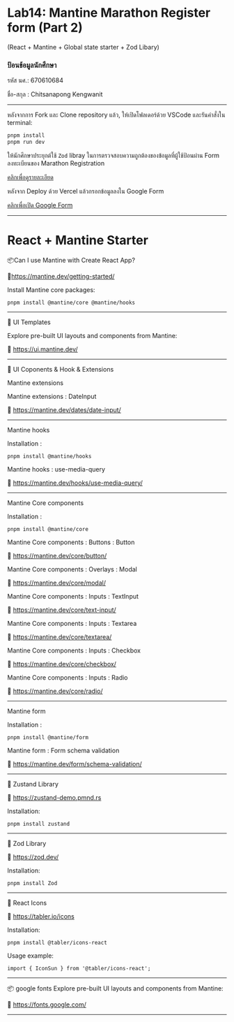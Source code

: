 # Lab14: Mantine Marathon Register form (Part 2) 
(React + Mantine + Global state starter + Zod Libary)

### ป้อนข้อมูลนักศึกษา

รหัส นศ.: 670610684

ชื่อ-สกุล : Chitsanapong Kengwanit

---

หลังจากการ Fork และ Clone repository แล้ว, ให้เปิดโฟลเดอร์ด้วย VSCode และรันคำสั่งใน terminal:

```bash
pnpm install
pnpm run dev
```

ให้นักศึกษาประยุกต์ใช้ `Zod` libray ในการตรวจสอบความถูกต้องของข้อมูลที่ผู้ใช้ป้อนผ่าน Form ลงทะเบียนของ Marathon Registration

[คลิกเพื่อดูรายละเอียด](https://o365cmu-my.sharepoint.com/:b:/g/personal/dome_potikanond_cmu_ac_th/ETuKUwz2aFtErBeqCxIwkeoBihyrR2PTFK0_0UDDca37_g?e=hWU37a)

หลังจาก Deploy ด้วย Vercel แล้วกรอกข้อมูลลงใน Google Form

[คลิกเพื่อเปิด Google Form](https://o365cmu-my.sharepoint.com/:x:/g/personal/dome_potikanond_cmu_ac_th/ETFvzKA2h2lKk-3ktumEanUBRtX4sAvNHk-ssok3MFwYOg)

---

# React + Mantine Starter

📦Can I use Mantine with Create React App?

🔗https://mantine.dev/getting-started/

Install Mantine core packages:

```
pnpm install @mantine/core @mantine/hooks

```
---

🎨 UI Templates

Explore pre-built UI layouts and components from Mantine:

🔗 https://ui.mantine.dev/

---

🎨 UI Coponents & Hook & Extensions

Mantine extensions

Mantine extensions : DateInput

🔗 https://mantine.dev/dates/date-input/

---

Mantine hooks

Installation :

```
pnpm install @mantine/hooks

```

Mantine hooks : use-media-query

🔗 https://mantine.dev/hooks/use-media-query/

---

Mantine Core components

Installation :

```
pnpm install @mantine/core

```

Mantine Core components : Buttons : Button

🔗 https://mantine.dev/core/button/

Mantine Core components : Overlays : Modal

🔗 https://mantine.dev/core/modal/

Mantine Core components : Inputs : TextInput

🔗 https://mantine.dev/core/text-input/

Mantine Core components : Inputs : Textarea

🔗 https://mantine.dev/core/textarea/

Mantine Core components : Inputs : Checkbox

🔗 https://mantine.dev/core/checkbox/

Mantine Core components : Inputs : Radio

🔗 https://mantine.dev/core/radio/

---

Mantine form

Installation :

```
pnpm install @mantine/form

```

Mantine form : Form schema validation

🔗 https://mantine.dev/form/schema-validation/

---

🎯 Zustand Library

🔗 https://zustand-demo.pmnd.rs

Installation:

```
pnpm install zustand

```
---

🎯 Zod Library

🔗 https://zod.dev/

Installation:

```
pnpm install Zod

```
---

🎯 React Icons

🔗 https://tabler.io/icons

Installation:

```
pnpm install @tabler/icons-react

```

Usage example:

```
import { IconSun } from '@tabler/icons-react';

```
---

📦 google fonts
Explore pre-built UI layouts and components from Mantine:

🔗 https://fonts.google.com/

---
